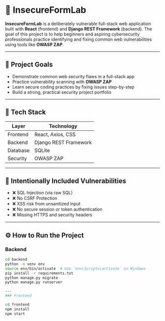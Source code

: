 # 🧪 InsecureFormLab

**InsecureFormLab** is a deliberately vulnerable full-stack web application built with **React** (frontend) and **Django REST Framework** (backend). The goal of this project is to help beginners and aspiring cybersecurity professionals practice identifying and fixing common web vulnerabilities using tools like **OWASP ZAP**.

---

## 🎯 Project Goals

- Demonstrate common web security flaws in a full-stack app
- Practice vulnerability scanning with **OWASP ZAP**
- Learn secure coding practices by fixing issues step-by-step
- Build a strong, practical security project portfolio

---

## 🧱 Tech Stack

| Layer     | Technology             |
|-----------|------------------------|
| Frontend  | React, Axios, CSS      |
| Backend   | Django REST Framework  |
| Database  | SQLite                 |
| Security  | OWASP ZAP              |

---

## 🚨 Intentionally Included Vulnerabilities

- ❌ SQL Injection (via raw SQL)
- ❌ No CSRF Protection
- ❌ XSS risk from unsanitized input
- ❌ No secure session or token authentication
- ❌ Missing HTTPS and security headers

---

## ⚙️ How to Run the Project

### Backend

```bash
cd backend
python -m venv env
source env/bin/activate  # Use `env\Scripts\activate` on Windows
pip install -r requirements.txt
python manage.py migrate
python manage.py runserver

---
### Frontend

cd frontend
npm install
npm start

